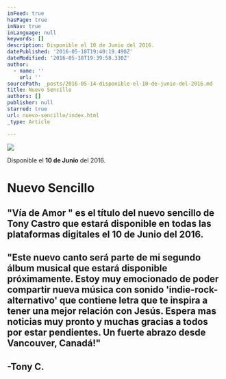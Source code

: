 ```yaml
---
inFeed: true
hasPage: true
inNav: true
inLanguage: null
keywords: []
description: Disponible el 10 de Junio del 2016.
datePublished: '2016-05-18T19:40:19.498Z'
dateModified: '2016-05-18T19:39:58.330Z'
author:
  - name: ''
    url: ''
sourcePath: _posts/2016-05-14-disponible-el-10-de-junio-del-2016.md
title: Nuevo Sencillo
authors: []
publisher: null
starred: true
url: nuevo-sencillo/index.html
_type: Article

---
```

![](https://s3-us-west-2.amazonaws.com/the-grid-img/p/b09f43212974ad5cef3ce2875a48e1c5d64ca922.jpg)

Disponible el **10 de Junio** del 2016\.

# Nuevo Sencillo

## "Vía de Amor " es el título del nuevo sencillo de Tony Castro que estará disponible en todas las plataformas digitales el **10 de Junio del 2016**.

## "Este nuevo canto será parte de mi segundo álbum musical que estará disponible próximamente. Estoy muy emocionado de poder compartir nueva música con sonido 'indie-rock-alternativo' que contiene letra que te inspira a tener una mejor relación con Jesús. Espera mas noticias muy pronto y muchas gracias a todos por estar pendientes. Un fuerte abrazo desde Vancouver, Canadá!"

## -Tony C.